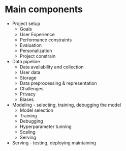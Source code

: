 # Main components
- Project setup
  - Goals
  - User Experience
  - Performance constraints
  - Evaluation
  - Personalization
  - Project constrain
- Data pipeline
  - Data availability and collection
  - User data
  - Storage
  - Data preprocessing & representation
  - Challenges
  - Privacy
  - Biases
- Modeling - selecting, training, debugging the model
  - Model selection
  - Training
  - Debugging
  - Hyperparameter tunning
  - Scaling
  - Serving
- Serving - testing, deploying maintaining